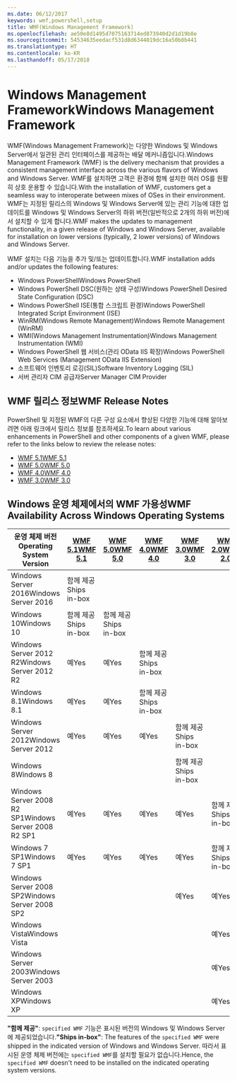 ```yaml
---
ms.date: 06/12/2017
keywords: wmf,powershell,setup
title: WMF(Windows Management Framework)
ms.openlocfilehash: ae50e8d1495d7075163714ed873940d2d1d19b8e
ms.sourcegitcommit: 54534635eedacf531d8d6344019dc16a50b8b441
ms.translationtype: HT
ms.contentlocale: ko-KR
ms.lasthandoff: 05/17/2018
---
```

# <a name="windows-management-framework"></a><span data-ttu-id="45d55-103">Windows Management Framework</span><span class="sxs-lookup"><span data-stu-id="45d55-103">Windows Management Framework</span></span>

<span data-ttu-id="45d55-104">WMF(Windows Management Framework)는 다양한 Windows 및 Windows Server에서 일관된 관리 인터페이스를 제공하는 배달 메커니즘입니다.</span><span class="sxs-lookup"><span data-stu-id="45d55-104">Windows Management Framework (WMF) is the delivery mechanism that provides a consistent management interface across the various flavors of Windows and Windows Server.</span></span>
<span data-ttu-id="45d55-105">WMF를 설치하면 고객은 환경에 함께 설치한 여러 OS를 원활히 상호 운용할 수 있습니다.</span><span class="sxs-lookup"><span data-stu-id="45d55-105">With the installation of WMF, customers get a seamless way to interoperate between mixes of OSes in their environment.</span></span>
<span data-ttu-id="45d55-106">WMF는 지정된 릴리스의 Windows 및 Windows Server에 있는 관리 기능에 대한 업데이트를 Windows 및 Windows Server의 하위 버전(일반적으로 2개의 하위 버전)에서 설치할 수 있게 합니다.</span><span class="sxs-lookup"><span data-stu-id="45d55-106">WMF makes the updates to management functionality, in a given release of Windows and Windows Server, available for installation on lower versions (typically, 2 lower versions) of Windows and Windows Server.</span></span>

<span data-ttu-id="45d55-107">WMF 설치는 다음 기능을 추가 및/또는 업데이트합니다.</span><span class="sxs-lookup"><span data-stu-id="45d55-107">WMF installation adds and/or updates the following features:</span></span>

- <span data-ttu-id="45d55-108">Windows PowerShell</span><span class="sxs-lookup"><span data-stu-id="45d55-108">Windows PowerShell</span></span>
- <span data-ttu-id="45d55-109">Windows PowerShell DSC(원하는 상태 구성)</span><span class="sxs-lookup"><span data-stu-id="45d55-109">Windows PowerShell Desired State Configuration (DSC)</span></span>
- <span data-ttu-id="45d55-110">Windows PowerShell ISE(통합 스크립트 환경)</span><span class="sxs-lookup"><span data-stu-id="45d55-110">Windows PowerShell Integrated Script Environment (ISE)</span></span>
- <span data-ttu-id="45d55-111">WinRM(Windows Remote Management)</span><span class="sxs-lookup"><span data-stu-id="45d55-111">Windows Remote Management (WinRM)</span></span>
- <span data-ttu-id="45d55-112">WMI(Windows Management Instrumentation)</span><span class="sxs-lookup"><span data-stu-id="45d55-112">Windows Management Instrumentation (WMI)</span></span>
- <span data-ttu-id="45d55-113">Windows PowerShell 웹 서비스(관리 OData IIS 확장)</span><span class="sxs-lookup"><span data-stu-id="45d55-113">Windows PowerShell Web Services (Management OData IIS Extension)</span></span>
- <span data-ttu-id="45d55-114">소프트웨어 인벤토리 로깅(SIL)</span><span class="sxs-lookup"><span data-stu-id="45d55-114">Software Inventory Logging (SIL)</span></span>
- <span data-ttu-id="45d55-115">서버 관리자 CIM 공급자</span><span class="sxs-lookup"><span data-stu-id="45d55-115">Server Manager CIM Provider</span></span>

## <a name="wmf-release-notes"></a><span data-ttu-id="45d55-116">WMF 릴리스 정보</span><span class="sxs-lookup"><span data-stu-id="45d55-116">WMF Release Notes</span></span>

<span data-ttu-id="45d55-117">PowerShell 및 지정된 WMF의 다른 구성 요소에서 향상된 다양한 기능에 대해 알아보려면 아래 링크에서 릴리스 정보를 참조하세요.</span><span class="sxs-lookup"><span data-stu-id="45d55-117">To learn about various enhancements in PowerShell and other components of a given WMF, please refer to the links below to review the release notes:</span></span>

- [<span data-ttu-id="45d55-118">WMF 5.1</span><span class="sxs-lookup"><span data-stu-id="45d55-118">WMF 5.1</span></span>](5.1/release-notes.md)
- [<span data-ttu-id="45d55-119">WMF 5.0</span><span class="sxs-lookup"><span data-stu-id="45d55-119">WMF 5.0</span></span>](5.0/releasenotes.md)
- [<span data-ttu-id="45d55-120">WMF 4.0</span><span class="sxs-lookup"><span data-stu-id="45d55-120">WMF 4.0</span></span>](https://download.microsoft.com/download/3/D/6/3D61D262-8549-4769-A660-230B67E15B25/Windows%20Management%20Framework%204%200%20Release%20Notes.docx)
- [<span data-ttu-id="45d55-121">WMF 3.0</span><span class="sxs-lookup"><span data-stu-id="45d55-121">WMF 3.0</span></span>](https://download.microsoft.com/download/E/7/6/E76850B8-DA6E-4FF5-8CCE-A24FC513FD16/WMF%203%20Release%20Notes.docx)

## <a name="wmf-availability-across-windows-operating-systems"></a><span data-ttu-id="45d55-122">Windows 운영 체제에서의 WMF 가용성</span><span class="sxs-lookup"><span data-stu-id="45d55-122">WMF Availability Across Windows Operating Systems</span></span>

| <span data-ttu-id="45d55-123">운영 체제 버전</span><span class="sxs-lookup"><span data-stu-id="45d55-123">Operating System Version</span></span> | [<span data-ttu-id="45d55-124">WMF 5.1</span><span class="sxs-lookup"><span data-stu-id="45d55-124">WMF 5.1</span></span>](https://aka.ms/wmf51download) | [<span data-ttu-id="45d55-125">WMF 5.0</span><span class="sxs-lookup"><span data-stu-id="45d55-125">WMF 5.0</span></span>](https://aka.ms/wmf5download) | [<span data-ttu-id="45d55-126">WMF 4.0</span><span class="sxs-lookup"><span data-stu-id="45d55-126">WMF 4.0</span></span>](https://aka.ms/wmf4download) |  [<span data-ttu-id="45d55-127">WMF 3.0</span><span class="sxs-lookup"><span data-stu-id="45d55-127">WMF 3.0</span></span>](https://aka.ms/wmf3download) | [<span data-ttu-id="45d55-128">WMF 2.0</span><span class="sxs-lookup"><span data-stu-id="45d55-128">WMF 2.0</span></span>](https://aka.ms/wmf2download) |
| ------------------------ | ----------- | ----------- | ----------- | ------------ |  ------------- |
| <span data-ttu-id="45d55-129">Windows Server 2016</span><span class="sxs-lookup"><span data-stu-id="45d55-129">Windows Server 2016</span></span> | <span data-ttu-id="45d55-130">함께 제공</span><span class="sxs-lookup"><span data-stu-id="45d55-130">Ships in-box</span></span> |  |  |  |  |
| <span data-ttu-id="45d55-131">Windows 10</span><span class="sxs-lookup"><span data-stu-id="45d55-131">Windows 10</span></span> | <span data-ttu-id="45d55-132">함께 제공</span><span class="sxs-lookup"><span data-stu-id="45d55-132">Ships in-box</span></span> | <span data-ttu-id="45d55-133">함께 제공</span><span class="sxs-lookup"><span data-stu-id="45d55-133">Ships in-box</span></span>  | | | |
| <span data-ttu-id="45d55-134">Windows Server 2012 R2</span><span class="sxs-lookup"><span data-stu-id="45d55-134">Windows Server 2012 R2</span></span>| <span data-ttu-id="45d55-135">예</span><span class="sxs-lookup"><span data-stu-id="45d55-135">Yes</span></span> | <span data-ttu-id="45d55-136">예</span><span class="sxs-lookup"><span data-stu-id="45d55-136">Yes</span></span> | <span data-ttu-id="45d55-137">함께 제공</span><span class="sxs-lookup"><span data-stu-id="45d55-137">Ships in-box</span></span> |  |  |
| <span data-ttu-id="45d55-138">Windows 8.1</span><span class="sxs-lookup"><span data-stu-id="45d55-138">Windows 8.1</span></span> | <span data-ttu-id="45d55-139">예</span><span class="sxs-lookup"><span data-stu-id="45d55-139">Yes</span></span> | <span data-ttu-id="45d55-140">예</span><span class="sxs-lookup"><span data-stu-id="45d55-140">Yes</span></span> |  <span data-ttu-id="45d55-141">함께 제공</span><span class="sxs-lookup"><span data-stu-id="45d55-141">Ships in-box</span></span> |  |  |
| <span data-ttu-id="45d55-142">Windows Server 2012</span><span class="sxs-lookup"><span data-stu-id="45d55-142">Windows Server 2012</span></span> | <span data-ttu-id="45d55-143">예</span><span class="sxs-lookup"><span data-stu-id="45d55-143">Yes</span></span> | <span data-ttu-id="45d55-144">예</span><span class="sxs-lookup"><span data-stu-id="45d55-144">Yes</span></span> | <span data-ttu-id="45d55-145">예</span><span class="sxs-lookup"><span data-stu-id="45d55-145">Yes</span></span> |  <span data-ttu-id="45d55-146">함께 제공</span><span class="sxs-lookup"><span data-stu-id="45d55-146">Ships in-box</span></span> | |
| <span data-ttu-id="45d55-147">Windows 8</span><span class="sxs-lookup"><span data-stu-id="45d55-147">Windows 8</span></span> |  |  |  | <span data-ttu-id="45d55-148">함께 제공</span><span class="sxs-lookup"><span data-stu-id="45d55-148">Ships in-box</span></span> | |
| <span data-ttu-id="45d55-149">Windows Server 2008 R2 SP1</span><span class="sxs-lookup"><span data-stu-id="45d55-149">Windows Server 2008 R2 SP1</span></span> | <span data-ttu-id="45d55-150">예</span><span class="sxs-lookup"><span data-stu-id="45d55-150">Yes</span></span> | <span data-ttu-id="45d55-151">예</span><span class="sxs-lookup"><span data-stu-id="45d55-151">Yes</span></span> | <span data-ttu-id="45d55-152">예</span><span class="sxs-lookup"><span data-stu-id="45d55-152">Yes</span></span> |  <span data-ttu-id="45d55-153">예</span><span class="sxs-lookup"><span data-stu-id="45d55-153">Yes</span></span>| <span data-ttu-id="45d55-154">함께 제공</span><span class="sxs-lookup"><span data-stu-id="45d55-154">Ships in-box</span></span> |
| <span data-ttu-id="45d55-155">Windows 7 SP1</span><span class="sxs-lookup"><span data-stu-id="45d55-155">Windows 7 SP1</span></span>  | <span data-ttu-id="45d55-156">예</span><span class="sxs-lookup"><span data-stu-id="45d55-156">Yes</span></span> | <span data-ttu-id="45d55-157">예</span><span class="sxs-lookup"><span data-stu-id="45d55-157">Yes</span></span> | <span data-ttu-id="45d55-158">예</span><span class="sxs-lookup"><span data-stu-id="45d55-158">Yes</span></span> | <span data-ttu-id="45d55-159">예</span><span class="sxs-lookup"><span data-stu-id="45d55-159">Yes</span></span> | <span data-ttu-id="45d55-160">함께 제공</span><span class="sxs-lookup"><span data-stu-id="45d55-160">Ships in-box</span></span> |
| <span data-ttu-id="45d55-161">Windows Server 2008 SP2</span><span class="sxs-lookup"><span data-stu-id="45d55-161">Windows Server 2008 SP2</span></span> | | | | <span data-ttu-id="45d55-162">예</span><span class="sxs-lookup"><span data-stu-id="45d55-162">Yes</span></span> | <span data-ttu-id="45d55-163">예</span><span class="sxs-lookup"><span data-stu-id="45d55-163">Yes</span></span> |
| <span data-ttu-id="45d55-164">Windows Vista</span><span class="sxs-lookup"><span data-stu-id="45d55-164">Windows Vista</span></span> | | | | | <span data-ttu-id="45d55-165">예</span><span class="sxs-lookup"><span data-stu-id="45d55-165">Yes</span></span> |
| <span data-ttu-id="45d55-166">Windows Server 2003</span><span class="sxs-lookup"><span data-stu-id="45d55-166">Windows Server 2003</span></span>| | | |  | <span data-ttu-id="45d55-167">예</span><span class="sxs-lookup"><span data-stu-id="45d55-167">Yes</span></span> |
| <span data-ttu-id="45d55-168">Windows XP</span><span class="sxs-lookup"><span data-stu-id="45d55-168">Windows XP</span></span> | | | |  | <span data-ttu-id="45d55-169">예</span><span class="sxs-lookup"><span data-stu-id="45d55-169">Yes</span></span> |

<span data-ttu-id="45d55-170">**"함께 제공"**: `specified WMF` 기능은 표시된 버전의 Windows 및 Windows Server에 제공되었습니다.</span><span class="sxs-lookup"><span data-stu-id="45d55-170">**"Ships in-box"**: The features of the `specified WMF` were shipped in the indicated version of  Windows and Windows Server.</span></span>
<span data-ttu-id="45d55-171">따라서 표시된 운영 체제 버전에는 `specified WMF`를 설치할 필요가 없습니다.</span><span class="sxs-lookup"><span data-stu-id="45d55-171">Hence, the `specified WMF` doesn't need to be installed on the indicated operating system versions.</span></span>
